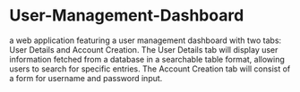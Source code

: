 # User-Management-Dashboard
a web application featuring a user management dashboard with two tabs: User Details and Account Creation. The User Details tab will display user information fetched from a database in a searchable table format, allowing users to search for specific entries. The Account Creation tab will consist of a form for username and password input.
